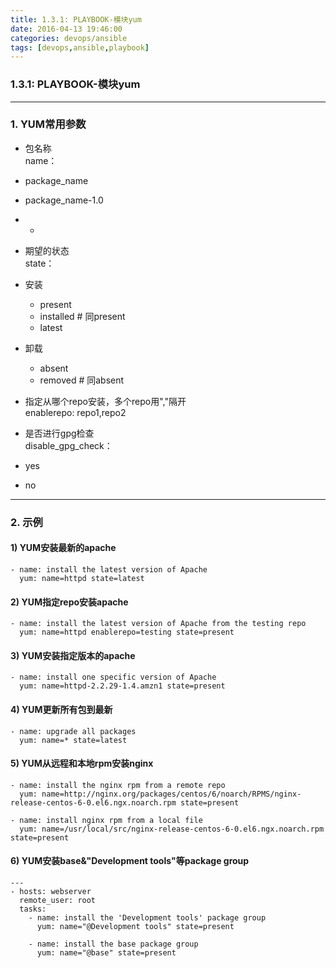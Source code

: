 ```yaml
---
title: 1.3.1: PLAYBOOK-模块yum
date: 2016-04-13 19:46:00
categories: devops/ansible
tags: [devops,ansible,playbook]
---
```

### 1.3.1: PLAYBOOK-模块yum

---

### 1. YUM常用参数
- 包名称  
name：
 - package_name
 - package_name-1.0
 - *

- 期望的状态  
state：
 - 安装
   - present
   - installed    # 同present
   - latest
 - 卸载
   - absent
   - removed    # 同absent

- 指定从哪个repo安装，多个repo用","隔开  
enablerepo: repo1,repo2

- 是否进行gpg检查  
disable_gpg_check：
 - yes
 - no

---

### 2. 示例
#### 1) YUM安装最新的apache
```
- name: install the latest version of Apache
  yum: name=httpd state=latest
```

#### 2) YUM指定repo安装apache
```
- name: install the latest version of Apache from the testing repo
  yum: name=httpd enablerepo=testing state=present
```

#### 3) YUM安装指定版本的apache
```
- name: install one specific version of Apache
  yum: name=httpd-2.2.29-1.4.amzn1 state=present
```

#### 4) YUM更新所有包到最新
```
- name: upgrade all packages
  yum: name=* state=latest
```

#### 5) YUM从远程和本地rpm安装nginx
```
- name: install the nginx rpm from a remote repo
  yum: name=http://nginx.org/packages/centos/6/noarch/RPMS/nginx-release-centos-6-0.el6.ngx.noarch.rpm state=present

- name: install nginx rpm from a local file
  yum: name=/usr/local/src/nginx-release-centos-6-0.el6.ngx.noarch.rpm state=present
```

#### 6) YUM安装base&"Development tools"等package group
```
---
- hosts: webserver
  remote_user: root
  tasks:
    - name: install the 'Development tools' package group
      yum: name="@Development tools" state=present

    - name: install the base package group
      yum: name="@base" state=present
```